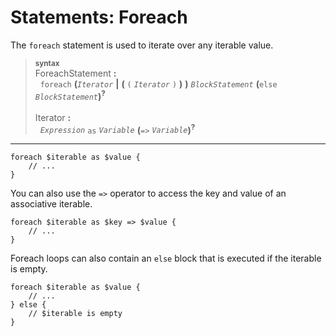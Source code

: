 # Statements: Foreach

The `foreach` statement is used to iterate over any iterable value.


> <sub>**syntax**</sub>\
> ForeachStatement **:**\
> &nbsp;&nbsp;`foreach` **(***`Iterator`* **|** **(** `(` *`Iterator`* `)` **)** **)** *`BlockStatement`* **(**`else` *`BlockStatement`***)**<sup>**?**</sup>\
> &nbsp;\
> Iterator **:**\
> &nbsp;&nbsp;*`Expression`* `as` *`Variable`* **(**`=>` *`Variable`***)**<sup>**?**</sup>

---

```
foreach $iterable as $value {
    // ...
}
```

You can also use the `=>` operator to access the key and value of an associative iterable.

```
foreach $iterable as $key => $value {
    // ...
}
```

Foreach loops can also contain an `else` block that is executed if the iterable is empty.

```
foreach $iterable as $value {
    // ...
} else {
    // $iterable is empty
}
```
